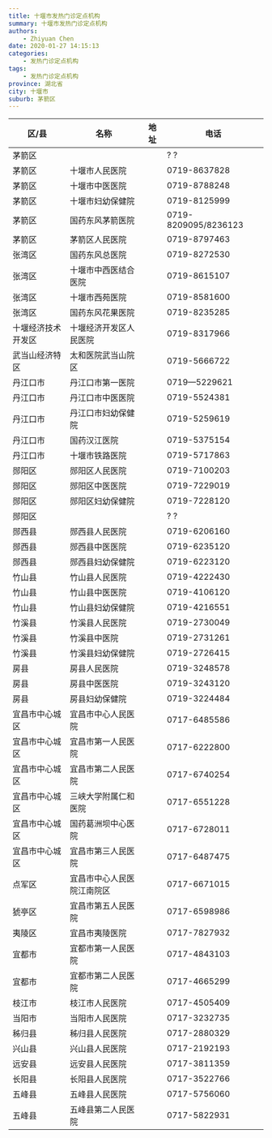 ```yaml
---
title: 十堰市发热门诊定点机构
summary: 十堰市发热门诊定点机构
authors: 
    - Zhiyuan Chen
date: 2020-01-27 14:15:13
categories: 
    - 发热门诊定点机构
tags: 
    - 发热门诊定点机构
province: 湖北省
city: 十堰市
suburb: 茅箭区
---
```


|  区/县  |  名称  |  地址  |  电话  |
|------|-------|------|------|
|  茅箭区  |    |    |  ? ?  
|  茅箭区  |  十堰市人民医院  |    |  0719-8637828  
|  茅箭区  |  十堰市中医医院  |    |  0719-8788248  
|  茅箭区  |  十堰市妇幼保健院  |    |  0719-8125999  
|  茅箭区  |  国药东风茅箭医院  |    |  0719-8209095/8236123  
|  茅箭区  |  茅箭区人民医院  |    |  0719-8797463  
|  张湾区  |  国药东风总医院  |    |  0719-8272530  
|  张湾区  |  十堰市中西医结合医院  |    |  0719-8615107  
|  张湾区  |  十堰市西苑医院  |    |  0719-8581600  
|  张湾区  |  国药东风花果医院  |    |  0719-8235285  
|  十堰经济技术开发区  |  十堰经济开发区人民医院  |    |  0719-8317966  
|  武当山经济特区  |  太和医院武当山院区  |    |  0719-5666722  
|  丹江口市  |  丹江口市第一医院  |    |  0719—5229621  
|  丹江口市  |  丹江口市中医医院  |    |  0719-5524381  
|  丹江口市  |  丹江口市妇幼保健院  |    |  0719-5259619  
|  丹江口市  |  国药汉江医院  |    |  0719-5375154  
|  丹江口市  |  十堰市铁路医院  |    |  0719-5717863  
|  郧阳区  |  郧阳区人民医院  |    |  0719-7100203  
|  郧阳区  |  郧阳区中医医院  |    |  0719-7229019  
|  郧阳区  |  郧阳区妇幼保健院  |    |  0719-7228120  
|  郧阳区  |    |    |  ? ?  
|  郧西县  |  郧西县人民医院  |    |  0719-6206160  
|  郧西县  |  郧西县中医医院  |    |  0719-6235120  
|  郧西县  |  郧西县妇幼保健院  |    |  0719-6223120  
|  竹山县  |  竹山县人民医院  |    |  0719-4222430  
|  竹山县  |  竹山县中医医院  |    |  0719-4106120  
|  竹山县  |  竹山县妇幼保健院  |    |  0719-4216551  
|  竹溪县  |  竹溪县人民医院  |    |  0719-2730049  
|  竹溪县  |  竹溪县中医院  |    |  0719-2731261  
|  竹溪县  |  竹溪县妇幼保健院  |    |  0719-2726415  
|  房县  |  房县人民医院  |    |  0719-3248578  
|  房县  |  房县中医医院  |    |  0719-3243120  
|  房县  |  房县妇幼保健院  |    |  0719-3224484  
|  宜昌市中心城区  |  宜昌市中心人民医院  |    |  0717-6485586  
|  宜昌市中心城区  |  宜昌市第一人民医院  |    |  0717-6222800  
|  宜昌市中心城区  |  宜昌市第二人民医院  |    |  0717-6740254  
|  宜昌市中心城区  |  三峡大学附属仁和医院  |    |  0717-6551228  
|  宜昌市中心城区  |  国药葛洲坝中心医院  |    |  0717-6728011  
|  宜昌市中心城区  |  宜昌市第三人民医院  |    |  0717-6487475  
|  点军区  |  宜昌市中心人民医院江南院区  |    |  0717-6671015  
|  猇亭区  |  宜昌市第五人民医院  |    |  0717-6598986  
|  夷陵区  |  宜昌市夷陵医院  |    |  0717-7827932  
|  宜都市  |  宜都市第一人民医院  |    |  0717-4843103  
|  宜都市  |  宜都市第二人民医院  |    |  0717-4665299  
|  枝江市  |  枝江市人民医院  |    |  0717-4505409  
|  当阳市  |  当阳市人民医院  |    |  0717-3232735  
|  秭归县  |  秭归县人民医院  |    |  0717-2880329  
|  兴山县  |  兴山县人民医院  |    |  0717-2192193  
|  远安县  |  远安县人民医院  |    |  0717-3811359  
|  长阳县  |  长阳县人民医院  |    |  0717-3522766  
|  五峰县  |  五峰县人民医院  |    |  0717-5756060  
|  五峰县  |  五峰县第二人民医院  |    |  0717-5822931  

